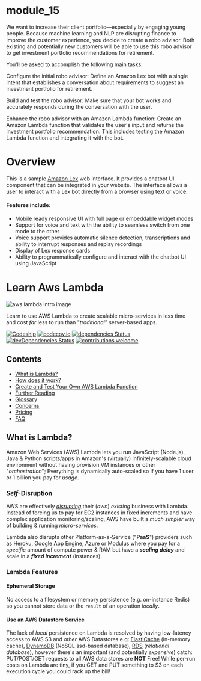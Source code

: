 # module_15

We want to increase their client portfolio—especially by engaging young people. Because machine learning and NLP are disrupting finance to improve the customer experience, you decide to create a robo advisor. Both existing and potentially new customers will be able to use this robo advisor to get investment portfolio recommendations for retirement.


You’ll be asked to accomplish the following main tasks:

Configure the initial robo advisor: Define an Amazon Lex bot with a single intent that establishes a conversation about requirements to suggest an investment portfolio for retirement.

Build and test the robo advisor: Make sure that your bot works and accurately responds during the conversation with the user.

Enhance the robo advisor with an Amazon Lambda function: Create an Amazon Lambda function that validates the user's input and returns the investment portfolio recommendation. This includes testing the Amazon Lambda function and integrating it with the bot.

# Overview
This is a sample [Amazon Lex](https://aws.amazon.com/lex/)
web interface. It provides a chatbot UI component that can be integrated
in your website. The interface allows a user to interact with a Lex bot directly
from a browser using text or voice.

#### Features include:
- Mobile ready responsive UI with full page or embeddable widget modes
- Support for voice and text with the ability to seamless switch from
one mode to the other
- Voice support provides automatic silence detection, transcriptions
and ability to interrupt responses and replay recordings
- Display of Lex response cards
- Ability to programmatically configure and interact with the chatbot
UI using JavaScript


# Learn Aws Lambda

![aws lambda intro image](http://i.imgur.com/9ImDKrv.jpg)

Learn to use AWS Lambda to create scalable micro-services in less time
and cost *far* less to run than "*traditional*" server-based apps.

[![Codeship](https://img.shields.io/codeship/dc9ad800-a8a7-0133-6c3b-2a9c037ce78e/master.svg?style=flat-square)](https://github.com/codeship/documentation/issues/335)
[![codecov.io](https://codecov.io/github/dwyl/learn-aws-lambda/coverage.svg?branch=master)](https://codecov.io/github/dwyl/learn-aws-lambda?branch=master)
[![dependencies Status](https://david-dm.org/dwyl/learn-aws-lambda/status.svg)](https://david-dm.org/dwyl/learn-aws-lambda)
[![devDependencies Status](https://david-dm.org/dwyl/learn-aws-lambda/dev-status.svg)](https://david-dm.org/dwyl/learn-aws-lambda?type=dev)
[![contributions welcome](https://img.shields.io/badge/contributions-welcome-brightgreen.svg?style=flat)](https://github.com/dwyl/learn-aws-lambda/issues)


## Contents

* [What is Lambda?](#what-is-lambda)
* [How does it work?](#how)
* [Create and Test Your Own AWS Lambda Function](#create-and-test-your-own-aws-lambda-function)
* [Further Reading](#further-reading)
* [Glossary](#glossary)
* [Concerns](#concerns)
* [Pricing](#lambda-pricing)
* [FAQ](#faq)

## What is Lambda?

Amazon Web Services (AWS) Lambda lets you run JavaScript (Node.js), Java & Python
scripts/apps in Amazon's (virtually) infinitely-scalable cloud environment
without having provision VM instances or other "*orchestration*";
Everything is dynamically auto-scaled so if you have 1 user or 1 billion
you pay for *usage*.

### *Self*-Disruption

AWS are effectively [*disrupting*](https://en.wikipedia.org/wiki/Disruptive_innovation)
their (*own*) *existing* business with Lambda.
Instead of forcing us to pay for EC2 instances in fixed increments and
have complex application monitoring/scaling, AWS have
built a *much simpler* way of building & running *micro-services*.

Lambda also disrupts other Platform-as-a-Service ("**PaaS**") providers
such as Heroku, Google App Engine, Azure or Modulus where you pay for a
*specific* amount of compute power & RAM but have a ***scaling delay*** and
scale in a ***fixed increment*** (instances).

### Lambda Features

#### Ephemeral Storage

No access to a filesystem or memory persistence (e.g. on-instance Redis)
so you cannot store data or the `result` of an operation *locally*.

#### Use an AWS Datastore Service

The lack of *local* persistence on Lambda is resolved by having
low-latency access to AWS S3 and *other* AWS Datastores e.g:
[ElastiCache](https://aws.amazon.com/elasticache/) (in-memory cache),
[DynamoDB](http://docs.aws.amazon.com/amazondynamodb/latest/developerguide/Introduction.html) (NoSQL ssd-based database),
[RDS](https://aws.amazon.com/rds/) (*relational database*),
however there's an
important (and potentially *expensive*) catch: PUT/POST/GET requests to all
AWS data stores are **NOT** Free! While per-run costs on Lambda are tiny, if you GET and PUT
something to S3 on each execution cycle you could rack up the bill!
